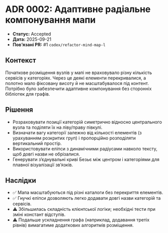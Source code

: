 # ADR 0002: Адаптивне радіальне компонування мапи

- **Статус:** Accepted
- **Дата:** 2025-09-21
- **Повʼязані PR:** #1 `codex/refactor-mind-map-l`

## Контекст
Початкове розміщення вузлів у мапі не враховувало різну кількість сервісів у категоріях. Через це деякі елементи перекривалися, а полотно мало фіксовану висоту й не масштабувалося під контент. Потрібно було забезпечити адаптивне компонування без сторонніх бібліотек для графів.

## Рішення
- Розраховувати позиції категорій симетрично відносно центрального вузла та поділяти їх на ліву/праву півкулі.
- Визначати вагу категорії залежно від кількості елементів (з урахуванням розкритих груп) і пропорційно розподіляти вертикальний простір.
- Використовувати еліпси з динамічними радіусами навколо тексту, щоб довгі назви не обрізалися.
- Генерувати з’єднувальні криві Безьє між центром і категоріями для плавної візуалізації звʼязків.

## Наслідки
- ✅ Мапа масштабуються під різні каталоги без перекриття елементів.
- ✅ Гнучкі еліпси дозволяють легко додавати довгі назви категорій та сервісів.
- ⚠️ Збільшилась складність клієнтської логіки; необхідні тести при зміні констант відступів.
- ⚠️ Подальше ускладнення графа (наприклад, додавання третіх рівнів) вимагатиме додаткових алгоритмів розміщення.
